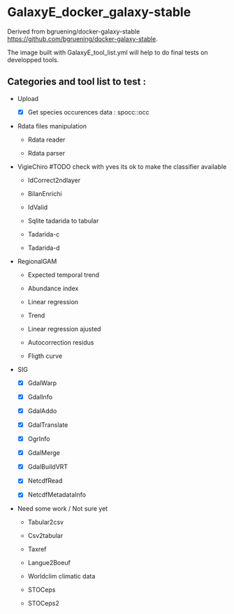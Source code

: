 # GalaxyE_docker_galaxy-stable

Derived from bgruening/docker-galaxy-stable https://github.com/bgruening/docker-galaxy-stable.

The image built with GalaxyE_tool_list.yml will help to do final tests on developped tools.

## Categories and tool list to test  :

* Upload

   * [x] Get species occurences data : spocc::occ
   
   
* Rdata files manipulation

    * Rdata reader
    
    * Rdata parser
    
    
* VigieChiro #TODO check with yves its ok to make the classifier available

    * IdCorrect2ndlayer
    
    * BilanEnrichi
    
    * IdValid
    
    * Sqlite tadarida to tabular
    
    * Tadarida-c
    
    * Tadarida-d
    
    
* RegionalGAM

    * Expected temporal trend
    
    * Abundance index
    
    * Linear regression
    
    * Trend
    
    * Linear regression ajusted
    
    * Autocorrection residus
    
    * Fligth curve
    
    
* SIG

    * [x] GdalWarp
    
    * [x] GdalInfo
    
    * [x] GdalAddo
    
    * [x] GdalTranslate
    
    * [x] OgrInfo
    
    * [x] GdalMerge
    
    * [x] GdalBuildVRT
    
    * [x] NetcdfRead
    
    * [x] NetcdfMetadataInfo


* Need some work / Not sure yet

    * Tabular2csv
    
    * Csv2tabular
    
    * Taxref
    
    * Langue2Boeuf
    
    * Worldclim climatic data
    
    * STOCeps
    
    * STOCeps2
